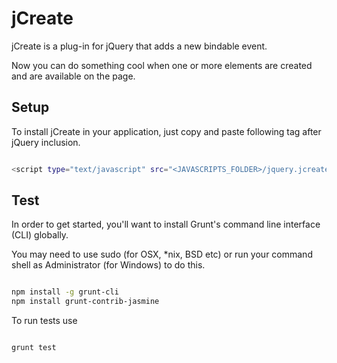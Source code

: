 jCreate
=======

jCreate is a plug-in for jQuery that adds a new bindable event.

Now you can do something cool when one or more elements are created and are available on the page.

Setup
-----

To install jCreate in your application, just copy and paste following tag after jQuery inclusion.

```sh

<script type="text/javascript" src="<JAVASCRIPTS_FOLDER>/jquery.jcreate.js"></script>
```

Test
----

In order to get started, you'll want to install Grunt's command line interface (CLI) globally.

You may need to use sudo (for OSX, *nix, BSD etc) or run your command shell as Administrator (for Windows) to do this.

```sh

npm install -g grunt-cli
npm install grunt-contrib-jasmine
```

To run tests use

```sh

grunt test
```
